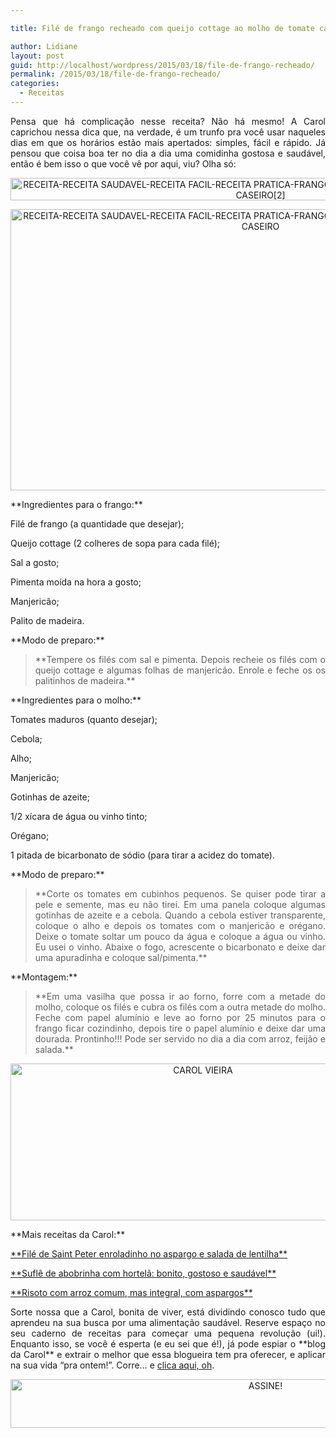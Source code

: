 ```yaml
---

title: Filé de frango recheado com queijo cottage ao molho de tomate caseiro

author: Lidiane
layout: post
guid: http://localhost/wordpress/2015/03/18/file-de-frango-recheado/
permalink: /2015/03/18/file-de-frango-recheado/
categories:
  - Receitas
---
```

<p align="justify">
  Pensa que há complicação nesse receita? Não há mesmo! A Carol caprichou nessa dica que, na verdade, é um trunfo pra você usar naqueles dias em que os horários estão mais apertados: simples, fácil e rápido. Já pensou que coisa boa ter no dia a dia uma comidinha gostosa e saudável, então é bem isso o que você vê por aqui, viu? Olha só:
</p>

<p align="center">
  <a href="http://www.trololodemulher.com.br/blog/wp-content/uploads/2015/03/RECEITA-RECEITA-SAUDAVEL-RECEITA-FACIL-RECEITA-PRATICA-FRANGO-FILE-QUEIJO-COTTAGE-MOLHO-TOMATE-CASEIRO2.jpg"><img class="alignnone size-full wp-image-10848" src="http://www.trololodemulher.com.br/blog/wp-content/uploads/2015/03/RECEITA-RECEITA-SAUDAVEL-RECEITA-FACIL-RECEITA-PRATICA-FRANGO-FILE-QUEIJO-COTTAGE-MOLHO-TOMATE-CASEIRO2.jpg" alt="RECEITA-RECEITA SAUDAVEL-RECEITA FACIL-RECEITA PRATICA-FRANGO-FILE-QUEIJO COTTAGE-MOLHO TOMATE CASEIRO[2]" width="800" height="36" /></a>
</p>

<p align="center">
  <a href="http://www.trololodemulher.com.br/blog/wp-content/uploads/2015/03/RECEITA-RECEITA-SAUDAVEL-RECEITA-FACIL-RECEITA-PRATICA-FRANGO-FILE-QUEIJO-COTTAGE-MOLHO-TOMATE-CASEIRO.jpg"><img class="alignnone size-full wp-image-10847" src="http://www.trololodemulher.com.br/blog/wp-content/uploads/2015/03/RECEITA-RECEITA-SAUDAVEL-RECEITA-FACIL-RECEITA-PRATICA-FRANGO-FILE-QUEIJO-COTTAGE-MOLHO-TOMATE-CASEIRO.jpg" alt="RECEITA-RECEITA SAUDAVEL-RECEITA FACIL-RECEITA PRATICA-FRANGO-FILE-QUEIJO COTTAGE-MOLHO TOMATE CASEIRO" width="800" height="450" /></a>
</p>

<p align="justify">
  **Ingredientes para o frango:**
</p>

<p align="justify">
  Filé de frango (a quantidade que desejar);
</p>

<p align="justify">
  Queijo cottage (2 colheres de sopa para cada filé);
</p>

<p align="justify">
  Sal a gosto;
</p>

<p align="justify">
  Pimenta moída na hora a gosto;
</p>

<p align="justify">
  Manjericão;
</p>

<p align="justify">
  Palito de madeira.
</p>

<p align="justify">
  **Modo de preparo:**
</p>

> <p align="justify">
>   **Tempere os filés com sal e pimenta. Depois recheie os filés com o queijo cottage e algumas folhas de manjericão. Enrole e feche os os palitinhos de madeira.**
> </p>

<p align="justify">
  **Ingredientes para o molho:**
</p>

<p align="justify">
  Tomates maduros (quanto desejar);
</p>

<p align="justify">
  Cebola;
</p>

<p align="justify">
  Alho;
</p>

<p align="justify">
  Manjericão;
</p>

<p align="justify">
  Gotinhas de azeite;
</p>

<p align="justify">
  1/2 xícara de água ou vinho tinto;
</p>

<p align="justify">
  Orégano;
</p>

<p align="justify">
  1 pitada de bicarbonato de sódio (para tirar a acidez do tomate).
</p>

<p align="justify">
  **Modo de preparo:**
</p>

> <p align="justify">
>   **Corte os tomates em cubinhos pequenos. Se quiser pode tirar a pele e semente, mas eu não tirei. Em uma panela coloque algumas gotinhas de azeite e a cebola. Quando a cebola estiver transparente, coloque o alho e depois os tomates com o manjericão e orégano. Deixe o tomate soltar um pouco da água e coloque a água ou vinho. Eu usei o vinho. Abaixe o fogo, acrescente o bicarbonato e deixe dar uma apuradinha e coloque sal/pimenta.**
> </p>

<p align="justify">
  **Montagem:**
</p>

> <p align="justify">
>   **Em uma vasilha que possa ir ao forno, forre com a metade do molho, coloque os filés e cubra os filés com a outra metade do molho. Feche com papel alumínio e leve ao forno por 25 minutos para o frango ficar cozindinho, depois tire o papel alumínio e deixe dar uma dourada. Prontinho!!! Pode ser servido no dia a dia com arroz, feijão e salada.**
> </p>

<p align="center">
  <a href="http://www.trololodemulher.com.br/blog/wp-content/uploads/2014/07/CAROL-VIEIRA.png"><img class="alignnone size-full wp-image-10204" src="http://www.trololodemulher.com.br/blog/wp-content/uploads/2014/07/CAROL-VIEIRA.png" alt="CAROL VIEIRA" width="600" height="251" /></a>
</p>

<p align="justify">
  **Mais receitas da Carol:**
</p>

<p align="justify">
  <a href="http://www.trololodemulher.com.br/2015/03/04/file-peixe-aspargo-lentilha/" target="_blank">**Filé de Saint Peter enroladinho no aspargo e salada de lentilha**</a>
</p>

<p align="justify">
  <a href="http://www.trololodemulher.com.br/2015/02/11/sufle-abobrinha-hortela/" target="_blank">**Suflê de abobrinha com hortelã: bonito, gostoso e saudável**</a>
</p>

<p align="justify">
  <a href="http://www.trololodemulher.com.br/2015/01/28/risoto-arroz-integral-aspargos/" target="_blank">**Risoto com arroz comum, mas integral, com aspargos**</a>
</p>

<p align="justify">
  Sorte nossa que a Carol, bonita de viver, está dividindo conosco tudo que aprendeu na sua busca por uma alimentação saudável. Reserve espaço no seu caderno de receitas para começar uma pequena revolução (ui!). Enquanto isso, se você é esperta (e eu sei que é!), já pode espiar o **blog da Carol** e extrair o melhor que essa blogueira tem pra oferecer, e aplicar na sua vida “pra ontem!”. Corre… e <a href="http://mundocarolvieira.blogspot.com.br/" target="_blank">clica aqui, oh</a>.
</p>

<p align="center">
  <a href="http://feedburner.google.com/fb/a/mailverify?uri=blogbichafemea&loc=pt_BR" target="_blank"><img class="alignnone size-full wp-image-10439" src="http://www.trololodemulher.com.br/blog/wp-content/uploads/2014/09/ASSINE.png" alt="ASSINE!" width="800" height="78" /></a>
</p>

<p align="justify">